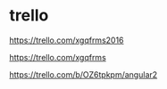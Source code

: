 # trello  

https://trello.com/xgqfrms2016


https://trello.com/xgqfrms



https://trello.com/b/OZ6tpkpm/angular2





